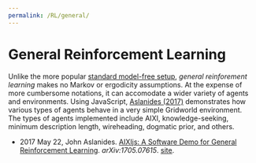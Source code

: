 ```yaml
---
permalink: /RL/general/
---
```

# General Reinforcement Learning

Unlike the more popular [standard model-free setup](http://realai.org/RL/model-free/), *general reinforement learning* makes no Markov or ergodicity assumptions. At the expense of more cumbersome notations, it can accomodate a wider variety of agents and environments. Using JavaScript, [Aslanides (2017)](https://arxiv.org/abs/1705.07615) demonstrates how various types of agents behave in a very simple Gridworld environment. The types of agents implemented include AIXI, knowledge-seeking, minimum description length, wireheading, dogmatic prior, and others.

* 2017 May 22, John Aslanides. [AIXIjs: A Software Demo for General Reinforcement Learning](https://arxiv.org/abs/1705.07615). *arXiv:1705.07615*. [site](http://aslanides.io/aixijs/).
